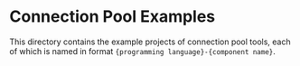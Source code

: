 # Connection Pool Examples

This directory contains the example projects of connection pool tools, each of which is named in format `{programming language}-{component name}`.
